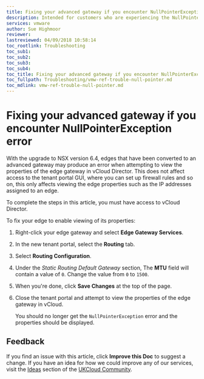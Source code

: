 ```yaml
---
title: Fixing your advanced gateway if you encounter NullPointerException error | UKCloud Ltd
description: Intended for customers who are experiencing the NullPointerException error when attempting to view their edge gateway properties
services: vmware
author: Sue Highmoor
reviewer:
lastreviewed: 04/09/2018 10:58:14
toc_rootlink: Troubleshooting
toc_sub1: 
toc_sub2:
toc_sub3:
toc_sub4:
toc_title: Fixing your advanced gateway if you encounter NullPointerException error
toc_fullpath: Troubleshooting/vmw-ref-trouble-null-pointer.md
toc_mdlink: vmw-ref-trouble-null-pointer.md
---
```


# Fixing your advanced gateway if you encounter NullPointerException error

With the upgrade to NSX version 6.4, edges that have been converted to an advanced gateway may produce an error when attempting to view the properties of the edge gateway in vCloud Director. This does not affect access to the tenant portal GUI, where you can set up firewall rules and so on, this only affects viewing the edge properties such as the IP addresses assigned to an edge.

To complete the steps in this article, you must have access to vCloud Director.

To fix your edge to enable viewing of its properties:

1. Right-click your edge gateway and select **Edge Gateway Services**.

2. In the new tenant portal, select the **Routing** tab.

3. Select **Routing Configuration**.

4. Under the *Static Routing Default Gateway* section, The **MTU** field will contain a value of `0`. Change the value from `0` to `1500`.

5. When you're done, click **Save Changes** at the top of the page.

6. Close the tenant portal and attempt to view the properties of the edge gateway in vCloud.

    You should no longer get the `NullPointerException` error and the properties should be displayed.

## Feedback

If you find an issue with this article, click **Improve this Doc** to suggest a change. If you have an idea for how we could improve any of our services, visit the [Ideas](https://community.ukcloud.com/ideas) section of the [UKCloud Community](https://community.ukcloud.com).
